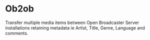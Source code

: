 Ob2ob
===========

Transfer multiple media items between Open Broadcaster Server installations retaining metadata ie Artist, Title, Genre, Language and comments.
